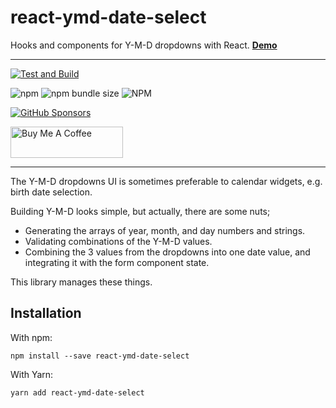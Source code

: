 # react-ymd-date-select

Hooks and components for Y-M-D dropdowns with React. **[Demo](https://whitphx.github.io/react-ymd-date-select/)**

---

[![Test and Build](https://github.com/whitphx/react-ymd-date-select/actions/workflows/main.yml/badge.svg?branch=main)](https://github.com/whitphx/react-ymd-date-select/actions/workflows/main.yml)

![npm](https://img.shields.io/npm/v/react-ymd-date-select)
![npm bundle size](https://img.shields.io/bundlephobia/min/react-ymd-date-select)
![NPM](https://img.shields.io/npm/l/react-ymd-date-select)

[![GitHub Sponsors](https://img.shields.io/github/sponsors/whitphx?label=Sponsor%20me%20on%20GitHub%20Sponsors&style=social)](https://github.com/sponsors/whitphx)

<a href="https://www.buymeacoffee.com/whitphx" target="_blank"><img src="https://cdn.buymeacoffee.com/buttons/v2/default-yellow.png" alt="Buy Me A Coffee" width="180" height="50" ></a>

---

The Y-M-D dropdowns UI is sometimes preferable to calendar widgets, e.g. birth date selection.

Building Y-M-D looks simple, but actually, there are some nuts;

- Generating the arrays of year, month, and day numbers and strings.
- Validating combinations of the Y-M-D values.
- Combining the 3 values from the dropdowns into one date value, and integrating it with the form component state.

This library manages these things.

## Installation

With npm:

```shell
npm install --save react-ymd-date-select
```

With Yarn:

```shell
yarn add react-ymd-date-select
```
